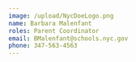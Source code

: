 ```yaml
---
image: /upload/NycDoeLogo.png
name: Barbara Malenfant
roles: Parent Coordinator
email: BMalenfant@schools.nyc.gov
phone: 347-563-4563
---
```

